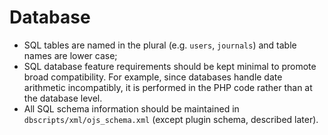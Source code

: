 # Database

- SQL tables are named in the plural (e.g. `users`, `journals`) and table names are lower case;
- SQL database feature requirements should be kept minimal to promote broad compatibility. For example, since databases handle date arithmetic incompatibly, it is performed in the PHP code rather than at the database level.
- All SQL schema information should be maintained in `dbscripts/xml/ojs_schema.xml` (except plugin schema, described later).

